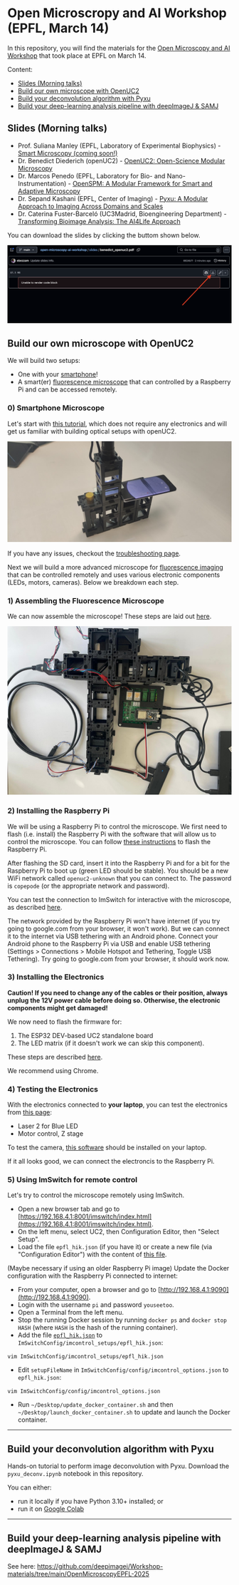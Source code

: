 # Open Microscropy and AI Workshop (EPFL, March 14)

In this repository, you will find the materials for the [Open Microscopy and AI Workshop](https://www.epfl-open-microscopy.com/) that took place at EPFL on March 14.

Content:
- [Slides (Morning talks)](#slides-morning-talks)
- [Build our own microscope with OpenUC2](#build-our-own-microscope-with-openuc2)
- [Build your deconvolution algorithm with Pyxu](#build-your-deconvolution-algorithm-with-pyxu)
- [Build your deep-learning analysis pipeline with deepImageJ & SAMJ](#build-your-deep-learning-analysis-pipeline-with-deepimagej--samj)

## Slides (Morning talks)

- Prof. Suliana Manley (EPFL, Laboratory of Experimental Biophysics) - [Smart Microscopy (coming soon!)]()
- Dr. Benedict Diederich (openUC2) - [OpenUC2: Open-Science Modular Microscopy](slides/benedict_openuc2.pdf)
- Dr. Marcos Penedo (EPFL, Laboratory for Bio- and Nano-Instrumentation) - [OpenSPM: A Modular Framework for Smart and Adaptive Microscopy](slides/Marcos_Penedo_OpenSPM_2025.pdf)
- Dr. Sepand Kashani (EPFL, Center of Imaging) - [Pyxu: A Modular Approach to Imaging Across Domains and Scales](slides/sepand_pyxu.pdf)
- Dr. Caterina Fuster-Barceló (UC3Madrid, Bioengineering Department) - [Transforming Bioimage Analysis: The AI4Life Approach](https://zenodo.org/records/15023685)

You can download the slides by clicking the buttom shown below.

![Download slides](downloading_slides.png)


## Build our own microscope with OpenUC2

We will build two setups:

- One with your [smartphone](https://openuc2.github.io/docs/Toolboxes/DiscoveryCore/ENGLISH/coreMicroscope/#tutorial-smartphone-microscope)!
- A smart(er) [fluorescence microscope](https://openuc2.github.io/docs/Toolboxes/DiscoveryFluorescence/LED_Fluoresence_microscope) that can controlled by a Raspberry Pi and can be accessed remotely.


### 0) Smartphone Microscope

Let's start with [this tutorial](https://openuc2.github.io/docs/Toolboxes/DiscoveryCore/ENGLISH/coreMicroscope/#tutorial-smartphone-microscope), which does not require any electronics and will get us familiar with building optical setups with openUC2.

![Smartphone Microscope](smartphone_microscope.png)

If you have any issues, checkout the [troubleshooting page](https://openuc2.github.io/docs/Toolboxes/DiscoveryCore/ENGLISH/coreTroubleshoot/#troubleshooting-and-improving-the-smartphone-microscope).

Next we will build a more advanced microscope for [fluorescence imaging](https://openuc2.github.io/docs/Toolboxes/DiscoveryFluorescence/LED_Fluoresence_microscope) that can be controlled remotely and uses various electronic components (LEDs, motors, cameras). Below we breakdown each step.

### 1) Assembling the Fluorescence Microscope

We can now assemble the microscope! These steps are laid out [here](https://openuc2.github.io/docs/Toolboxes/DiscoveryFluorescence/LED_Fluoresence_microscope/#step-1-assemble-the-microscope).

![Smart Microscope](smart_microscope.jpeg)


### 2) Installing the Raspberry Pi

We will be using a Raspberry Pi to control the microscope. We first need to flash (i.e. install) the Raspberry Pi with the software that will allow us to control the microscope. You can follow [these instructions](https://openuc2.github.io/docs/ImSwitch/ImSwitchOnRaspi/#how-to-use-the-pre-built-image) to flash the Raspberry Pi.

After flashing the SD card, insert it into the Raspberry Pi and for a bit for the Raspberry Pi to boot up (green LED should be stable). You should be a new WiFi network called `openuc2-unknown` that you can connect to. The password is `copepode` (or the appropriate network and password).

You can test the connection to ImSwitch for interactive with the microscope, as described [here](https://openuc2.github.io/docs/ImSwitch/ImSwitchOnRaspi/#connecting-to-the-raspberry-pi).

The network provided by the Raspberry Pi won't have internet (if you try going to google.com from your browser, it won't work). But we can connect it to the internet via USB tethering with an Android phone. Connect your Android phone to the Raspberry Pi via USB and enable USB tethering (Settings > Connections > Mobile Hotspot and Tethering, Toggle USB Tethering). Try going to google.com from your browser, it should work now.

### 3) Installing the Electronics

**Caution! If you need to change any of the cables or their position, always unplug the 12V power cable before doing so. Otherwise, the electronic components might get damaged!**

We now need to flash the firmware for:

1. The ESP32 DEV-based UC2 standalone board
2. The LED matrix (if it doesn't work we can skip this component).

These steps are described [here](https://openuc2.github.io/docs/Toolboxes/DiscoveryFluorescence/LED_Fluoresence_microscope/#22-flashing-the-esp32-firmware).

We recommend using Chrome.

### 4) Testing the Electronics

With the electronics connected to **your laptop**, you can test the electronics from [this page](https://youseetoo.github.io/indexWebSerialTest.html):
- Laser 2 for Blue LED
- Motor control, Z stage

To test the camera, [this software](https://openuc2.github.io/docs/Toolboxes/DiscoveryInterferometer/SoftwareTutorial/#install-mvs-app-for-camera-utilization) should be installed on your laptop.

If it all looks good, we can connect the electroncis to the Raspberry Pi.

### 5) Using ImSwitch for remote control

Let's try to control the microscope remotely using ImSwitch. 

- Open a new browser tab and go to [https://192.168.4.1:8001/imswitch/index.html](https://192.168.4.1:8001/imswitch/index.html).
- On the left menu, select UC2, then Configuration Editor, then "Select Setup".
- Load the file `epfl_hik.json` (if you have it) or create a new file (via "Configuration Editor") with the content of [this file](epfl_hik.json).

(Maybe necessary if using an older Raspberry Pi image) Update the Docker configuration with the Raspberry Pi connected to internet:

- From your computer, open a browser and go to [http://192.168.4.1:9090](http://192.168.4.1:9090).
- Login with the username `pi` and password `youseetoo`.
- Open a Terminal from the left menu. 
- Stop the running Docker session by running `docker ps` and `docker stop HASH` (where `HASH` is the hash of the running container).
- Add the file [`epfl_hik.json`](epfl_hik.json) to `ImSwitchConfig/imcontrol_setups/epfl_hik.json`: 
```
vim ImSwitchConfig/imcontrol_setups/epfl_hik.json
```
- Edit `setupFileName` in `ImSwitchConfig/config/imcontrol_options.json` to `epfl_hik.json`:
```
vim ImSwitchConfig/config/imcontrol_options.json
```
- Run `~/Desktop/update_docker_container.sh` and then `~/Desktop/launch_docker_container.sh` to update and launch the Docker container.

---

## Build your deconvolution algorithm with Pyxu

Hands-on tutorial to perform image deconvolution with Pyxu.
Download the `pyxu_deconv.ipynb` notebook in this repository.

You can either:

- run it locally if you have Python 3.10+ installed; or
- run it on [Google Colab](https://colab.research.google.com/drive/13TjiPVKLJXU-ZfwK0OsG0LYckOIj83q2?usp=sharing)

---
## Build your deep-learning analysis pipeline with deepImageJ & SAMJ

See here: https://github.com/deepimagej/Workshop-materials/tree/main/OpenMicroscopyEPFL-2025

